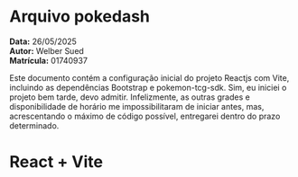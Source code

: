 # Arquivo pokedash

**Data:** 26/05/2025  
**Autor:** Welber Sued  
**Matrícula:** 01740937

Este documento contém a configuração inicial do projeto Reactjs com Vite, incluindo as dependências Bootstrap e pokemon-tcg-sdk.
Sim, eu iniciei o projeto bem tarde, devo admitir. Infelizmente, as outras grades e disponibilidade de horário me impossibilitaram de 
iniciar antes, mas, acrescentando o máximo de código possível, entregarei dentro do prazo determinado.

# React + Vite
